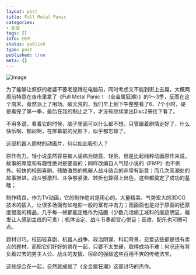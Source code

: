 ```yaml
---
layout: post
title: Full Metal Panic
categories:
- 影音
tags: []
info: 杭州
status: publish
type: post
published: true
meta: {}
---
```


![image](http://i340.photobucket.com/albums/o350/claudxiao/768c90fc066d4659d6887dab.jpg) 
  
为了能够让恹恹的老婆不要老是蹲在电脑前，同时考虑又不能到街上去晃，大概两周前特意在夜市里拿了《Full Metal Panic！（全金属狂潮）》的1～3季，反而在这个周末，竟然派上了用场。破天荒的，我们早上到下午整整看了6、7个小时，硬是看完了第一季，最后在我的制止之下，才没有继续拿出Disc2来往下看了。
  
不用多说，看着它的时候，脑子里面可以什么都不想，只管跟着剧情走好了，什么快乐啊、郁闷啊，在屏幕前的光影下，似乎都忘却了。
  
这部机器人题材的动画片，何以如此吸引人？
  
原作有力。轻小说虽然容易被人诟病为随意、轻佻，但是比起纯粹动画原作来说，故事的厚度和有趣性绝对是要高的；同样改编自人气轻小说的《FMP》也不例外。轻快的校园喜剧、残酷激烈的机器人战斗结合的非常有新意；而几次高潮处的故事推进，战斗够激烈、斗争够紧张、转折也算得上出色，这些都奠定了成功的基础；
  
制作精良。作为TV动画，它的制作绝对是用心的。大量精美、气势宏大的3DCG技术的插入，让很多场面有如电影一般的富有冲击力；而画面也是对于原画的还原度很高的精品，几乎每一帧都能定格作为插画（少数几话偷工减料的痕迹明显，越发让人感到主线的可贵）；机体设定、战斗节奏都赏心悦目；音效、配乐也可圈可点。
  
题材讨巧。校园轻喜剧、机器人战争、政治阴谋、科幻背景、恋爱这些都是很有卖点的题材，而把它们好好的绑在一起，只要不太生硬，取得成功不难；何况还有背负着过去的男主人公、战斗的友情、宿命的强敌这些百用不爽的传统法宝，
  
这些综合在一起，自然就成就了《全金属狂潮》这部讨巧的杰作。

